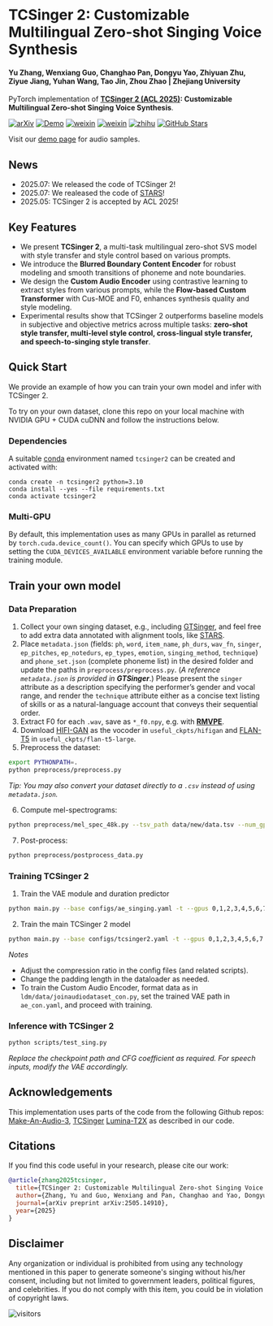 # TCSinger 2: Customizable Multilingual Zero-shot Singing Voice Synthesis

#### Yu Zhang, Wenxiang Guo, Changhao Pan, Dongyu Yao, Zhiyuan Zhu, Ziyue Jiang, Yuhan Wang, Tao Jin, Zhou Zhao | Zhejiang University

PyTorch implementation of **[TCSinger 2 (ACL 2025)](https://arxiv.org/abs/2505.14910): Customizable Multilingual Zero-shot Singing Voice Synthesis**.

[![arXiv](https://img.shields.io/badge/arXiv-Paper-<COLOR>.svg)](https://arxiv.org/abs/2505.14910)
[![Demo](https://img.shields.io/badge/🚀%20Demo%20Page-blue)](https://aaronz345.github.io/TCSinger2Demo/) 
[![weixin](https://img.shields.io/badge/-WeChat@语音之家-000000?logo=wechat&logoColor=07C160)](https://mp.weixin.qq.com/s/Uvt27dt2S3TpBjJccl9mTA)
[![weixin](https://img.shields.io/badge/-WeChat@PaperWeekly-000000?logo=wechat&logoColor=07C160)](https://mp.weixin.qq.com/s/c6CPx14y_wASU_dSXKcAJQ)
[![zhihu](https://img.shields.io/badge/-知乎-000000?logo=zhihu&logoColor=0084FF)](https://zhuanlan.zhihu.com/p/1928562845236303816)
[![GitHub Stars](https://img.shields.io/github/stars/AaronZ345/TCSinger2?style=social&label=GitHub+Stars)](https://github.com/AaronZ345/TCSinger2)

Visit our [demo page](https://aaronz345.github.io/TCSinger2Demo/) for audio samples.

## News
- 2025.07: We released the code of TCSinger 2!
- 2025.07: We realeased the code of [STARS](https://github.com/gwx314/STARS)!
- 2025.05: TCSinger 2 is accepted by ACL 2025!

## Key Features
- We present **TCSinger 2**, a multi-task multilingual zero-shot SVS model with style transfer and style control based on various prompts.
- We introduce the **Blurred Boundary Content Encoder** for robust modeling and smooth transitions of phoneme and note boundaries.
- We design the **Custom Audio Encoder** using contrastive learning to extract styles from various prompts, while the **Flow-based Custom Transformer** with Cus-MOE and F0, enhances synthesis quality and style modeling.
- Experimental results show that TCSinger 2 outperforms baseline models in subjective and objective metrics across multiple tasks: **zero-shot style transfer, multi-level style control, cross-lingual style transfer, and speech-to-singing style transfer**.

## Quick Start
We provide an example of how you can train your own model and infer with TCSinger 2.

To try on your own dataset, clone this repo on your local machine with NVIDIA GPU + CUDA cuDNN and follow the instructions below.

### Dependencies

A suitable [conda](https://conda.io/) environment named `tcsinger2` can be created
and activated with:

```
conda create -n tcsinger2 python=3.10
conda install --yes --file requirements.txt
conda activate tcsinger2
```

### Multi-GPU

By default, this implementation uses as many GPUs in parallel as returned by `torch.cuda.device_count()`. 
You can specify which GPUs to use by setting the `CUDA_DEVICES_AVAILABLE` environment variable before running the training module.

## Train your own model

### Data Preparation 

1. Collect your own singing dataset, e.g., including [GTSinger](https://github.com/AaronZ345/GTSinger), and feel free to add extra data annotated with alignment tools, like [STARS](https://github.com/gwx314/STARS).  
2. Place `metadata.json` (fields: `ph`, `word`, `item_name`, `ph_durs`, `wav_fn`, `singer`, `ep_pitches`, `ep_notedurs`, `ep_types`, `emotion`, `singing_method`, `technique`) and `phone_set.json` (complete phoneme list) in the desired folder and update the paths in `preprocess/preprocess.py`.  (*A reference `metadata.json` is provided in **GTSinger***.) 
Please present the `singer` attribute as a description specifying the performer’s gender and vocal range, and render the `technique` attribute either as a concise text listing of skills or as a natural-language account that conveys their sequential order.
3. Extract F0 for each `.wav`, save as `*_f0.npy`, e.g. with **[RMVPE](https://github.com/Dream-High/RMVPE)**.
4. Download [HIFI-GAN](https://drive.google.com/drive/folders/1ve9cm_Yn3CQWSqkzMuRL33Uj1BNh51lR?usp=drive_link) as the vocoder in `useful_ckpts/hifigan` and [FLAN-T5](https://huggingface.co/google/flan-t5-large) in `useful_ckpts/flan-t5-large`.
5. Preprocess the dataset:

```bash
export PYTHONPATH=.
python preprocess/preprocess.py
```

*Tip: You may also convert your dataset directly to a `.csv` instead of using `metadata.json`.*

6. Compute mel-spectrograms:

```bash
python preprocess/mel_spec_48k.py --tsv_path data/new/data.tsv --num_gpus 1 --max_duration 20
```

7. Post-process:

```bash
python preprocess/postprocess_data.py
```

### Training TCSinger 2

1. Train the VAE module and duration predictor
```bash
python main.py --base configs/ae_singing.yaml -t --gpus 0,1,2,3,4,5,6,7
```

2. Train the main TCSinger 2 model
   
```bash
python main.py --base configs/tcsinger2.yaml -t --gpus 0,1,2,3,4,5,6,7
```

*Notes*  
- Adjust the compression ratio in the config files (and related scripts).  
- Change the padding length in the dataloader as needed.  
- To train the Custom Audio Encoder, format data as in `ldm/data/joinaudiodataset_con.py`, set the trained VAE path in `ae_con.yaml`, and proceed with training.

### Inference with TCSinger 2

```bash
python scripts/test_sing.py
```

*Replace the checkpoint path and CFG coefficient as required. For speech inputs, modify the VAE accordingly.*


## Acknowledgements

This implementation uses parts of the code from the following Github repos:
[Make-An-Audio-3](https://github.com/Text-to-Audio/Make-An-Audio-3),
[TCSinger](https://github.com/AaronZ345/TCSinger)
[Lumina-T2X](https://github.com/Alpha-VLLM/Lumina-T2X)
as described in our code.

## Citations ##

If you find this code useful in your research, please cite our work:
```bib
@article{zhang2025tcsinger,
  title={TCSinger 2: Customizable Multilingual Zero-shot Singing Voice Synthesis},
  author={Zhang, Yu and Guo, Wenxiang and Pan, Changhao and Yao, Dongyu and Zhu, Zhiyuan and Jiang, Ziyue and Wang, Yuhan and Jin, Tao and Zhao, Zhou},
  journal={arXiv preprint arXiv:2505.14910},
  year={2025}
}
```

## Disclaimer ##

Any organization or individual is prohibited from using any technology mentioned in this paper to generate someone's singing without his/her consent, including but not limited to government leaders, political figures, and celebrities. If you do not comply with this item, you could be in violation of copyright laws.

 ![visitors](https://visitor-badge.laobi.icu/badge?page_id=AaronZ345/TCSinger2)

